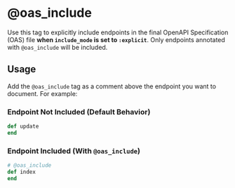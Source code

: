 # @oas_include

Use this tag to explicitly include endpoints in the final OpenAPI Specification (OAS) file **when `include_mode` is set to `:explicit`**. Only endpoints annotated with `@oas_include` will be included.

## Usage

Add the `@oas_include` tag as a comment above the endpoint you want to document. For example:

### Endpoint Not Included (Default Behavior)

```ruby
def update
end
```

### Endpoint Included (With `@oas_include`)

```ruby
# @oas_include
def index
end
```
